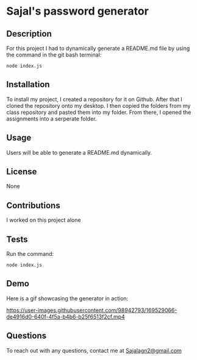 
# Sajal's password generator
## Description
For this project I had to dynamically generate a README.md file by using the command in the git bash terminal:
```
node index.js
```
## Installation 
To install my project, I created a repository for it on Github. After that I cloned the repository onto my desktop. I then copied the folders from my class repository and pasted them into my folder. From there, I opened the assignments into a serperate folder.
## Usage
Users will be able to generate a README.md dynamically.
## License
None
## Contributions
I worked on this project alone
## Tests
Run the command:
```
node index.js
```
## Demo
Here is a gif showcasing the generator in action:

https://user-images.githubusercontent.com/98942793/169529066-de4916d0-640f-4f5a-b4b6-b25f6513f2cf.mp4

## Questions
To reach out with any questions, contact me at Sajalagn2@gmail.com
            
